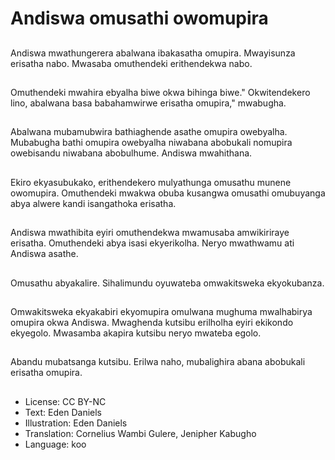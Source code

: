 # Andiswa omusathi owomupira

##
Andiswa mwathungerera abalwana ibakasatha omupira. Mwayisunza erisatha nabo. Mwasaba omuthendeki erithendekwa nabo.

##
Omuthendeki mwahira ebyalha biwe okwa bihinga biwe." Okwitendekero lino, abalwana basa babahamwirwe erisatha omupira," mwabugha.

##
Abalwana mubamubwira bathiaghende asathe omupira owebyalha. Mubabugha bathi omupira owebyalha niwabana abobukali nomupira owebisandu niwabana abobulhume. Andiswa mwahithana.

##
Ekiro ekyasubukako, erithendekero mulyathunga omusathu munene owomupira. Omuthendeki mwakwa obuba kusangwa omusathi omubuyanga abya alwere kandi isangathoka erisatha.

##
Andiswa mwathibita eyiri omuthendekwa mwamusaba amwikiriraye erisatha. Omuthendeki abya isasi ekyerikolha. Neryo mwathwamu ati Andiswa asathe.

##
Omusathu abyakalire. Sihalimundu oyuwateba omwakitsweka ekyokubanza.

##
Omwakitsweka ekyakabiri ekyomupira omulwana mughuma mwalhabirya omupira okwa Andiswa. Mwaghenda kutsibu erilholha eyiri ekikondo ekyegolo. Mwasamba akapira kutsibu neryo mwateba egolo.

##
Abandu mubatsanga kutsibu. Erilwa naho, mubalighira abana abobukali erisatha omupira.

##
* License: CC BY-NC
* Text: Eden Daniels
* Illustration: Eden Daniels
* Translation: Cornelius Wambi Gulere, Jenipher Kabugho
* Language: koo

